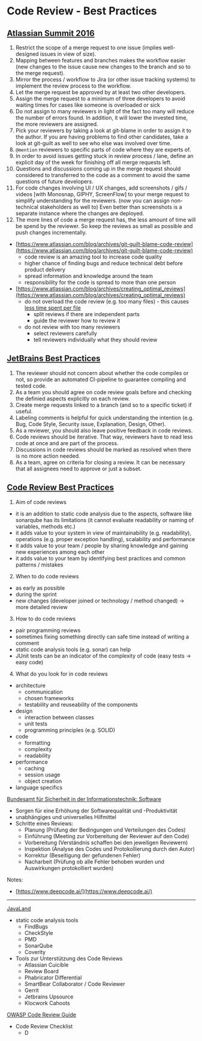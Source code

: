 # Code Review - Best Practices

## [Atlassian Summit 2016](https://www.youtube.com/watch?v=fatTnX8_ZRk&t=5s)
1.	Restrict the scope of a merge request to one issue (implies well-designed issues in view of size).
2.	Mapping between features and branches makes the workflow easier (new changes to the issue cause new changes to the branch and so to the merge request).
3.	Mirror the process / workflow to Jira (or other issue tracking systems) to implement the review process to the workflow.
4.	Let the merge request be approved by at least two other developers.
5.	Assign the merge request to a minimum of three developers to avoid waiting times for cases like someone is overloaded or sick
6.	Do not assign to many reviewers in light of the fact too many will reduce the number of errors found. In addition, it will lower the invested time, the more reviewers are assigned.
7.	Pick your reviewers by taking a look at git-blame in order to assign it to the author. If you are having problems to find other candidates, take a look at git-guilt as well to see who else was involved over time.
8.	`@mention` reviewers to specific parts of code where they are experts of.
9.	In order to avoid issues getting stuck in review process / lane, define an explicit day of the week for finishing off all merge requests left.
10. Questions and discussions coming up in the merge request should considered to transferred to the code as a comment to avoid the same questions of future developers.
11. For code changes involving UI / UX changes, add screenshots / gifs / videos [with Monosnap, GIPHY, ScreenFlow] to your merge request to simplify understanding for the reviewers. (now you can assign non-technical stakeholders as well to)
Even better than screenshots is a separate instance where the changes are deployed.
12. The more lines of code a merge request has, the less amount of time will be spend by the reviewer. So keep the reviews as small as possible and push changes incrementally.

- [https://www.atlassian.com/blog/archives/git-guilt-blame-code-review](https://www.atlassian.com/blog/archives/git-guilt-blame-code-review)
	- code review is an amazing tool to increase code quality
	- higher chance of finding bugs and reduce technical debt before product delivery
	- spread information and knowledge around the team
	- responsibility for the code is spread to more than one person
- [https://www.atlassian.com/blog/archives/creating_optimal_reviews](https://www.atlassian.com/blog/archives/creating_optimal_reviews)
	-	do not overload the code review (e.g. too many files) - this causes [less time spent per file](http://atlassianblog.wpengine.com/developer/assets_c/2011/07/mt-perfile-thumb-500x264-7288.png)
		-	split reviews if there are independent parts
		-	guide the reviewer how to review it
	-	do not review with too many reviewers
		-	select reviewers carefully
		-	tell reviewers individually what they should review

## [JetBrains Best Practices](https://blog.jetbrains.com/upsource/2018/08/30/code-review-best-practices/)
1. The reviewer should not concern about whether the code compiles or not, so provide an automated CI-pipeline to guarantee compiling and tested code.
2. As a team you should agree on code review goals before and checking the definied aspects explicitly on each review.
3. Create merge requests linked to a branch (and so to a specific ticket) if useful.
4. Labeling comments is helpful for quick understanding the intention (e.g. Bug, Code Style, Security issue, Explanation, Design, Other).
5. As a reviewer, you should also leave positive feedback in code reviews.
6. Code reviews should be iterative. That way, reviewers have to read less code at once and are part of the process.
7. Discussions in code reviews should be marked as resolved when there is no more action needed.
8. As a team, agree on criteria for closing a review. It can be necessary that all assignees need to approve or just a subset.

## [Code Review Best Practices](https://youtu.be/hVJGu0xdXII)
1.	Aim of code reviews
-	it is an addition to static code analysis due to the aspects, software like sonarqube has its limitations (it cannot evaluate readability or naming of variables, methods etc.)
-	it adds value to your system in view of maintainability (e.g. readability), operations (e.g. proper exception handling), scalability and performance
-	it adds value to your team / people by sharing knowledge and gaining new experiences among each other
-	it adds value to your team by identifying best practices and common patterns / mistakes
2.	When to do code reviews
-	as early as possible
-	during the sprint
-	new changes (developer joined or technology / method changed) -> more detailed review
3.	How to do code reviews
-	pair programming reviews
-	sometimes fixing something directly can safe time instead of writing a comment
-	static code analysis tools (e.g. sonar) can help
-	JUnit tests can be an indicator of the complexity of code (easy tests -> easy code)
4.	What do you look for in code reviews
-	architecture
	-	communication
	-	chosen frameworks
	-	testability and reuseability of the components
-	design
	-	interaction between classes
	-	unit tests
	-	programming principles (e.g. SOLID)
-	code
	-	formatting
	-	complexity
	-	readability
-	performance
	-	caching
	-	session usage
	-	object creation
-	language specifics

[Bundesamt für Sicherheit in der Informationstechnik: Software](https://www.bsi.bund.de/SharedDocs/Downloads/DE/BSI/Hochverfuegbarkeit/BandB/B9_Software.pdf?__blob=publicationFile&v=1)
-	Sorgen für eine Erhöhung der Softwarequalität und -Produktivität
-	unabhängiges und universelles Hilfmittel
-	Schritte eines Reviews:
	-	Planung (Prüfung der Bedingungen und Verteilungen des Codes)
	-	Einführung (Meeting zur Vorbereitung der Reviewer auf den Code)
	-	Vorbereitung (Verständnis schaffen bei den jeweiligen Reviewern)
	-	Inspektion (Analyse des Codes und Protokollierung durch den Autor)
	-	Korrektur (Beseitigung der gefundenen Fehler)
	-	Nacharbeit (Prüfung ob alle Fehler behoben wurden und Auswirkungen protokolliert wurden)

Notes:
-	[https://www.deepcode.ai/](https://www.deepcode.ai/)

---

[JavaLand]([https://www.doag.org/formes/pubfiles/6774263/2015-null-Rabea_Gransberger-Code_Reviews__Techniken_und_Tipps-Praesentation.pdf](https://www.doag.org/formes/pubfiles/6774263/2015-null-Rabea_Gransberger-Code_Reviews__Techniken_und_Tipps-Praesentation.pdf))
-	static code analysis tools
	-	FindBugs
	-	CheckStyle
	-	PMD
	-	SonarQube
	-	Coverity
-	Tools zur Unterstützung des Code Reviews
	-	Atlassian Cuicible
	-	Review Board
	-	Phabricator Differential
	-	SmartBear Collaborator / Code Reviewer
	-	Gerrit
	-	Jetbrains Upsource
	-	Klocwork Cahoots

[OWASP Code Review Guide](https://www.owasp.org/images/5/53/OWASP_Code_Review_Guide_v2.pdf)
-	Code Review Checklist
	-	D

<!--stackedit_data:
eyJoaXN0b3J5IjpbLTEzMzkzNDM4MjAsNzU5MzQ3MTIsLTE3NT
kwMDAwNTEsLTEyOTQ1NjY5OTgsMTIwNDQzMjY0MSwxMDE2ODg0
ODUsLTY2NjgzMzc4MywtMTc0MzUxNjEyMCwtNTM3OTE1ODk5LD
E0NjAxMzM5NjAsLTQ2OTU0MDQ0NiwxNzA0NTI0MTI4LC0yMDM1
NDA1ODgyLDkxNTE2NTMyNywxOTI5MzAxMDUxLDIzNzQ3NTE2MC
wtMTQ0OTk3MTMxMCwxNzUwNzAyMjkyLDEwMTgxMTM4NjEsMTM4
NTM5NjczNF19
-->